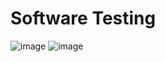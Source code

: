 # Software Testing

![image](https://github.com/user-attachments/assets/3c8ccebe-0e04-4b48-b48b-2915755ef1fe)
![image](https://prod-wafy-api.s3.eu-central-1.amazonaws.com/images/articles/1057-20210630181723-9579732.jpg&width=900)
